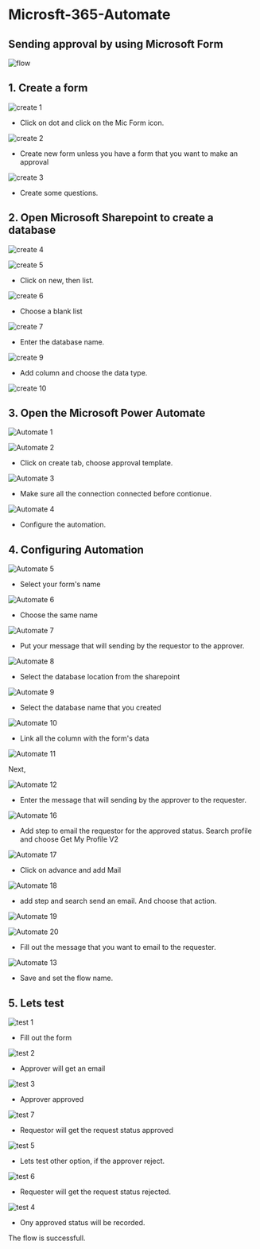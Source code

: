 # Microsft-365-Automate

## Sending approval by using Microsoft Form
![flow](https://user-images.githubusercontent.com/37354986/186581141-ba910731-c56f-49ff-80dd-7d41f46ce18b.PNG)

## 1. Create a form

![create 1](https://user-images.githubusercontent.com/37354986/186581212-0cf061f9-d110-4b40-808d-3f143c8237f5.PNG)
- Click on dot and click on the Mic Form icon.


![create 2](https://user-images.githubusercontent.com/37354986/186581349-d03ab54b-dc48-4557-88bd-92f1261817eb.PNG)
- Create new form unless you have a form that you want to make an approval

![create 3](https://user-images.githubusercontent.com/37354986/186581515-fcd4c1d0-2d40-450f-93eb-5ccf29c361e5.PNG)
- Create some questions.

## 2. Open Microsoft Sharepoint to create a database


![create 4](https://user-images.githubusercontent.com/37354986/186581609-45c8c2ef-0b82-40a2-92ba-713573b068fc.PNG)

![create 5](https://user-images.githubusercontent.com/37354986/186581758-29c64872-578e-43fc-aa3b-dd02c23fa823.PNG)
- Click on new, then list.


![create 6](https://user-images.githubusercontent.com/37354986/186587433-aa71a852-2764-4be4-9c2b-3553ca25b9ca.PNG)
- Choose a blank list

![create 7](https://user-images.githubusercontent.com/37354986/186587515-a144e1d0-9fb8-4a1d-b0e0-164eb0398872.PNG)
- Enter the database name.


![create 9](https://user-images.githubusercontent.com/37354986/186589071-9fda3d9e-a719-4eef-bfe9-05bf2d900219.PNG)
- Add column and choose the data type.



![create 10](https://user-images.githubusercontent.com/37354986/186589162-51d463f4-24ba-4e9d-bad5-2e8b5af2e2f9.PNG)

## 3. Open the Microsoft Power Automate
![Automate 1](https://user-images.githubusercontent.com/37354986/186589548-cb760866-41ae-4a2d-b1b7-c0d05cd5847e.PNG)

![Automate 2](https://user-images.githubusercontent.com/37354986/186590706-5b18b5bd-c016-4226-b7c6-b134b2e90ee5.PNG)
- Click on create tab, choose approval template.

![Automate 3](https://user-images.githubusercontent.com/37354986/186591332-a49494e4-187b-43f9-a933-8f3fa4258e5f.PNG)
- Make sure all the connection connected before contionue.

![Automate 4](https://user-images.githubusercontent.com/37354986/186591195-171b7c16-2d23-4d3e-8945-de7a8cc4765b.PNG)
- Configure the automation.

## 4. Configuring Automation
![Automate 5](https://user-images.githubusercontent.com/37354986/186593956-46a9202a-1db0-4e7a-9210-ce9e96b2a5e9.PNG)
- Select your form's name

![Automate 6](https://user-images.githubusercontent.com/37354986/186594097-b5d0f843-5f11-4182-8966-521dc9930860.PNG)
- Choose the same name

![Automate 7](https://user-images.githubusercontent.com/37354986/186594162-32c89a3c-6da5-4519-bd79-5753c1be2004.PNG)
- Put your message that will sending by the requestor to the approver.

![Automate 8](https://user-images.githubusercontent.com/37354986/186594325-aaae01eb-fad9-4c44-a27b-b0c050b1f844.PNG)
- Select the database location from the sharepoint

![Automate 9](https://user-images.githubusercontent.com/37354986/186594426-daab75b8-a739-4bf4-9924-ad05e4f36df4.PNG)
- Select the database name that you created

![Automate 10](https://user-images.githubusercontent.com/37354986/186594549-8cc640a0-5878-49b3-a3a7-311397943446.PNG)
- Link all the column with the form's data

![Automate 11](https://user-images.githubusercontent.com/37354986/186594609-03d79f78-d5f1-440d-ba2a-d95142f1c4e5.PNG)

Next,

![Automate 12](https://user-images.githubusercontent.com/37354986/186594701-abf9bc54-57b0-498f-b29b-e29caf8a490f.PNG)
- Enter the message that will sending by the approver to the requester.

![Automate 16](https://user-images.githubusercontent.com/37354986/186600131-4ec50094-e8b2-43fd-a460-f08139662311.PNG)
- Add step to email the requestor for the approved status. Search profile and choose Get My Profile V2

![Automate 17](https://user-images.githubusercontent.com/37354986/186600257-487f14f6-4f4f-4f20-953f-20642dd45e18.PNG)
- Click on advance and add Mail


![Automate 18](https://user-images.githubusercontent.com/37354986/186600495-216bb1ec-c68a-4a8e-80c6-c08766d0318b.PNG)
- add step and search send an email. And choose that action.

![Automate 19](https://user-images.githubusercontent.com/37354986/186600673-eba38d7b-8ca4-49e9-82bd-81c5cdadd636.PNG)

![Automate 20](https://user-images.githubusercontent.com/37354986/186600697-5813b068-0159-493b-a563-1ab2a8ff72bc.PNG)
- Fill out the message that you want to email to the requester.

![Automate 13](https://user-images.githubusercontent.com/37354986/186601320-aeb211a1-da97-47d8-a5dd-5c832a683a38.PNG)
- Save and set the flow name.

## 5. Lets test
![test 1](https://user-images.githubusercontent.com/37354986/186602077-8dd85436-6a08-470c-b8c6-1510fa23011d.PNG)
- Fill out the form

![test 2](https://user-images.githubusercontent.com/37354986/186602122-afb78a1d-f06f-4ec5-b6e5-7e4b49ac92a0.PNG)
- Approver will get an email


![test 3](https://user-images.githubusercontent.com/37354986/186602173-c97f3fd3-40f4-4ec5-8fdb-26b3a7ed0fe9.PNG)
- Approver approved

![test 7](https://user-images.githubusercontent.com/37354986/186602271-3fc121bd-7888-4aa9-b001-2b85dec5ee52.PNG)
- Requestor will get the request status approved

![test 5](https://user-images.githubusercontent.com/37354986/186602486-8cf87d01-b643-4fd6-965e-e85565ed9cf4.PNG)
- Lets test other option, if the approver reject.

![test 6](https://user-images.githubusercontent.com/37354986/186602603-d5acb93b-87da-403c-9d97-c56e2d5c7a2b.PNG)
- Requester will get the request status rejected.

![test 4](https://user-images.githubusercontent.com/37354986/186602734-a4dd0385-3e48-4105-a2a1-8a58a0af6518.PNG)
- Ony approved status will be recorded.

The flow is successfull.
